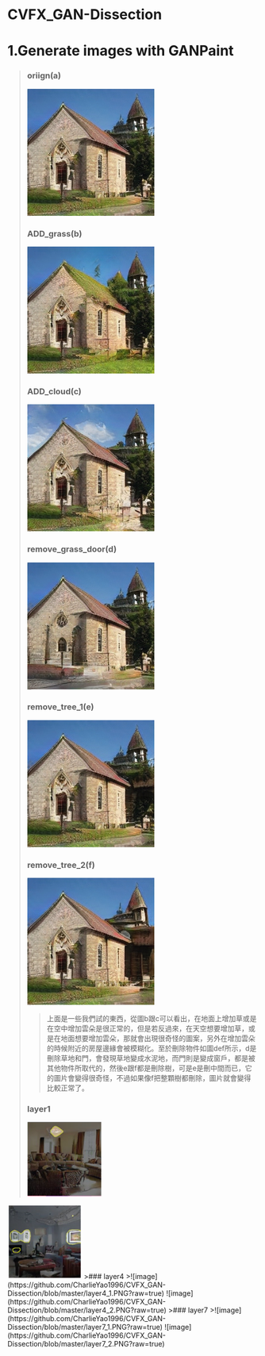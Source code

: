 # CVFX_GAN-Dissection
  # 1.Generate images with GANPaint
  >### oriign(a)
  >![image](https://github.com/CharlieYao1996/CVFX_GAN-Dissection/blob/master/oriign.PNG?raw=true)
  >### ADD_grass(b)
  >![image](https://github.com/CharlieYao1996/CVFX_GAN-Dissection/blob/master/ADD_grass.PNG?raw=true)
  >### ADD_cloud(c)
  >![image](https://github.com/CharlieYao1996/CVFX_GAN-Dissection/blob/master/ADD_cloud.PNG?raw=true)
  >### remove_grass_door(d)
  >![image](https://github.com/CharlieYao1996/CVFX_GAN-Dissection/blob/master/remove_grass_door.png?raw=true)
  >### remove_tree_1(e)
  >![image](https://github.com/CharlieYao1996/CVFX_GAN-Dissection/blob/master/remove_tree_1.png?raw=true)
  >### remove_tree_2(f)
  >![image](https://github.com/CharlieYao1996/CVFX_GAN-Dissection/blob/master/remove_tree_2.png?raw=true)
  >>上面是一些我們試的東西，從圖b跟c可以看出，在地面上增加草或是在空中增加雲朵是很正常的，但是若反過來，在天空想要增加草，或是在地面想要增加雲朵，那就會出現很奇怪的圖案，另外在增加雲朵的時候附近的房屋邊緣會被模糊化。至於刪除物件如圖def所示，d是刪除草地和門，會發現草地變成水泥地，而門則是變成窗戶，都是被其他物件所取代的，然後e跟f都是刪除樹，可是e是刪中間而已，它的圖片會變得很奇怪，不過如果像f把整顆樹都刪除，圖片就會變得比較正常了。
>### layer1
><img width="150" height="150" src="https://github.com/CharlieYao1996/CVFX_GAN-Dissection/blob/master/layer1_1.PNG"/>
 <img width="150" height="150" src="https://github.com/CharlieYao1996/CVFX_GAN-Dissection/blob/master/layer1_2.PNG"/>
>### layer4
>![image](https://github.com/CharlieYao1996/CVFX_GAN-Dissection/blob/master/layer4_1.PNG?raw=true) 
 ![image](https://github.com/CharlieYao1996/CVFX_GAN-Dissection/blob/master/layer4_2.PNG?raw=true)
>### layer7
>![image](https://github.com/CharlieYao1996/CVFX_GAN-Dissection/blob/master/layer7_1.PNG?raw=true) 
 ![image](https://github.com/CharlieYao1996/CVFX_GAN-Dissection/blob/master/layer7_2.PNG?raw=true)
